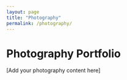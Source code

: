 ```yaml
---
layout: page
title: "Photography"
permalink: /photography/
---
```

# Photography Portfolio
[Add your photography content here]